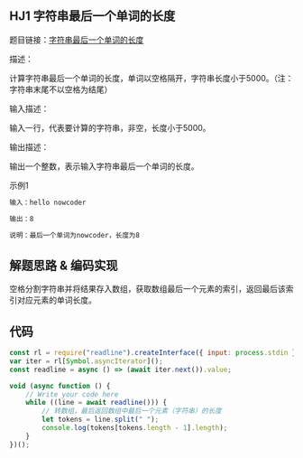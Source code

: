 ## HJ1 字符串最后一个单词的长度

题目链接：[字符串最后一个单词的长度](https://www.nowcoder.com/practice/8c949ea5f36f422594b306a2300315da?tpId=37&tqId=21224&rp=1&ru=/exam/oj/ta&qru=/exam/oj/ta&sourceUrl=%2Fexam%2Foj%2Fta%3FtpId%3D37&difficulty=undefined&judgeStatus=undefined&tags=&title=)

描述：

计算字符串最后一个单词的长度，单词以空格隔开，字符串长度小于5000。（注：字符串末尾不以空格为结尾）

输入描述：

输入一行，代表要计算的字符串，非空，长度小于5000。

输出描述：

输出一个整数，表示输入字符串最后一个单词的长度。

示例1
```html
输入：hello nowcoder

输出：8

说明：最后一个单词为nowcoder，长度为8   
```

## 解题思路 & 编码实现
空格分割字符串并将结果存入数组，获取数组最后一个元素的索引，返回最后该索引对应元素的单词长度。

## 代码

```javascript
const rl = require("readline").createInterface({ input: process.stdin });
var iter = rl[Symbol.asyncIterator]();
const readline = async () => (await iter.next()).value;

void (async function () {
    // Write your code here
    while ((line = await readline())) {
        // 转数组，最后返回数组中最后一个元素（字符串）的长度
        let tokens = line.split(" ");
        console.log(tokens[tokens.length - 1].length);
    }
})();
```